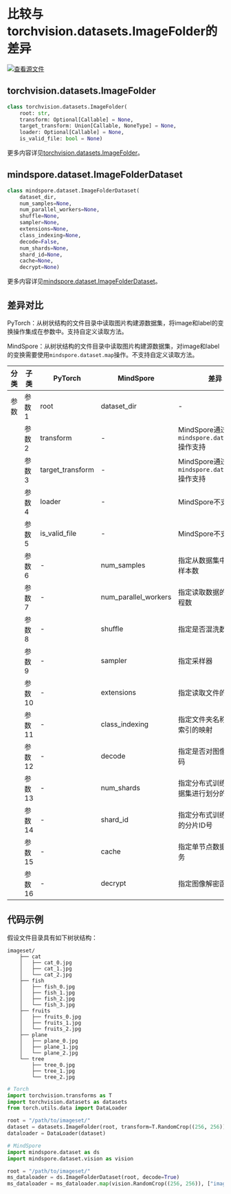 # 比较与torchvision.datasets.ImageFolder的差异

[![查看源文件](https://mindspore-website.obs.cn-north-4.myhuaweicloud.com/website-images/br_base/resource/_static/logo_source.svg)](https://gitee.com/mindspore/docs/blob/br_base/docs/mindspore/source_zh_cn/note/api_mapping/pytorch_diff/ImageFolder.md)

## torchvision.datasets.ImageFolder

```python
class torchvision.datasets.ImageFolder(
    root: str,
    transform: Optional[Callable] = None,
    target_transform: Union[Callable, NoneType] = None,
    loader: Optional[Callable] = None,
    is_valid_file: bool = None)
```

更多内容详见[torchvision.datasets.ImageFolder](https://pytorch.org/vision/0.9/datasets.html#torchvision.datasets.ImageFolder)。

## mindspore.dataset.ImageFolderDataset

```python
class mindspore.dataset.ImageFolderDataset(
    dataset_dir,
    num_samples=None,
    num_parallel_workers=None,
    shuffle=None,
    sampler=None,
    extensions=None,
    class_indexing=None,
    decode=False,
    num_shards=None,
    shard_id=None,
    cache=None,
    decrypt=None)
```

更多内容详见[mindspore.dataset.ImageFolderDataset](https://mindspore.cn/docs/zh-CN/br_base/api_python/dataset/mindspore.dataset.ImageFolderDataset.html#mindspore.dataset.ImageFolderDataset)。

## 差异对比

PyTorch：从树状结构的文件目录中读取图片构建源数据集，将image和label的变换操作集成在参数中。支持自定义读取方法。

MindSpore：从树状结构的文件目录中读取图片构建源数据集，对image和label的变换需要使用`mindspore.dataset.map`操作。不支持自定义读取方法。

| 分类 | 子类 |PyTorch | MindSpore | 差异 |
| --- | ---   | ---   | ---        |---  |
|参数 | 参数1 | root    | dataset_dir    | - |
|     | 参数2 | transform    | -   | MindSpore通过 `mindspore.dataset.map` 操作支持 |
|     | 参数3 | target_transform    | -   | MindSpore通过 `mindspore.dataset.map` 操作支持 |
|     | 参数4 | loader    | -   | MindSpore不支持 |
|     | 参数5 | is_valid_file    | -   | MindSpore不支持 |
|     | 参数6 | -    | num_samples | 指定从数据集中读取的样本数 |
|     | 参数7 | -    | num_parallel_workers | 指定读取数据的工作线程数 |
|     | 参数8 | -    | shuffle  | 指定是否混洗数据集 |
|     | 参数9 | -    | sampler  | 指定采样器 |
|     | 参数10 | -    | extensions | 指定读取文件的扩展名 |
|     | 参数11 | -    | class_indexing | 指定文件夹名称到label索引的映射 |
|     | 参数12 | -    | decode | 指定是否对图像进行解码 |
|     | 参数13 | -    | num_shards | 指定分布式训练时将数据集进行划分的分片数 |
|     | 参数14 | -    | shard_id | 指定分布式训练时使用的分片ID号 |
|     | 参数15 | -    | cache | 指定单节点数据缓存服务 |
|     | 参数16 | -    | decrypt | 指定图像解密函数 |

## 代码示例

假设文件目录具有如下树状结构：

```text
imageset/
    ├── cat
    │   ├── cat_0.jpg
    │   ├── cat_1.jpg
    │   └── cat_2.jpg
    ├── fish
    │   ├── fish_0.jpg
    │   ├── fish_1.jpg
    │   ├── fish_2.jpg
    │   └── fish_3.jpg
    ├── fruits
    │   ├── fruits_0.jpg
    │   ├── fruits_1.jpg
    │   └── fruits_2.jpg
    ├── plane
    │   ├── plane_0.jpg
    │   ├── plane_1.jpg
    │   └── plane_2.jpg
    └── tree
        ├── tree_0.jpg
        ├── tree_1.jpg
        └── tree_2.jpg
```

```python
# Torch
import torchvision.transforms as T
import torchvision.datasets as datasets
from torch.utils.data import DataLoader

root = "/path/to/imageset/"
dataset = datasets.ImageFolder(root, transform=T.RandomCrop((256, 256)))
dataloader = DataLoader(dataset)

# MindSpore
import mindspore.dataset as ds
import mindspore.dataset.vision as vision

root = "/path/to/imageset/"
ms_dataloader = ds.ImageFolderDataset(root, decode=True)
ms_dataloader = ms_dataloader.map(vision.RandomCrop((256, 256)), ["image"])
```
